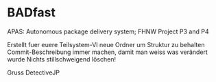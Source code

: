# BADfast
APAS: Autonomous package delivery system; FHNW Project P3 and P4

Erstellt fuer euere Teilsystem-VI neue Ordner um Struktur zu behalten
Commit-Beschreibung immer machen, damit man weiss was verändert wurde
Nichts stillschweigend löschen!

Gruss
DetectiveJP
